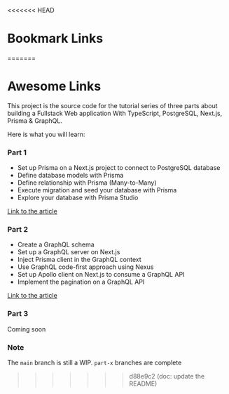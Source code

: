 <<<<<<< HEAD
# Bookmark Links
=======
# Awesome Links

This project is the source code for the tutorial series of three parts about building a Fullstack Web application With TypeScript, PostgreSQL, Next.js, Prisma & GraphQL.

Here is what you will learn:
### Part 1
* Set up Prisma on a Next.js project to connect to PostgreSQL database
* Define database models with Prisma
* Define relationship with Prisma (Many-to-Many)
* Execute migration and seed your database with Prisma
* Explore your database with Prisma Studio

[Link to the article](https://www.prisma.io/blog/fullstack-nextjs-graphql-prisma-oklidw1rhw)

### Part 2
* Create a GraphQL schema
* Set up a GraphQL server on Next.js
* Inject Prisma client in the GraphQL context
* Use GraphQL code-first approach using Nexus
* Set up Apollo client on Next.js to consume a GraphQL API
* Implement the pagination on a GraphQL API

[Link to the article](https://www.prisma.io/blog/fullstack-nextjs-graphql-prisma-2-fwpc6ds155)

### Part 3
Coming soon


### Note
The `main` branch is still a WIP. `part-x` branches are complete
>>>>>>> d88e9c2 (doc: update the README)
